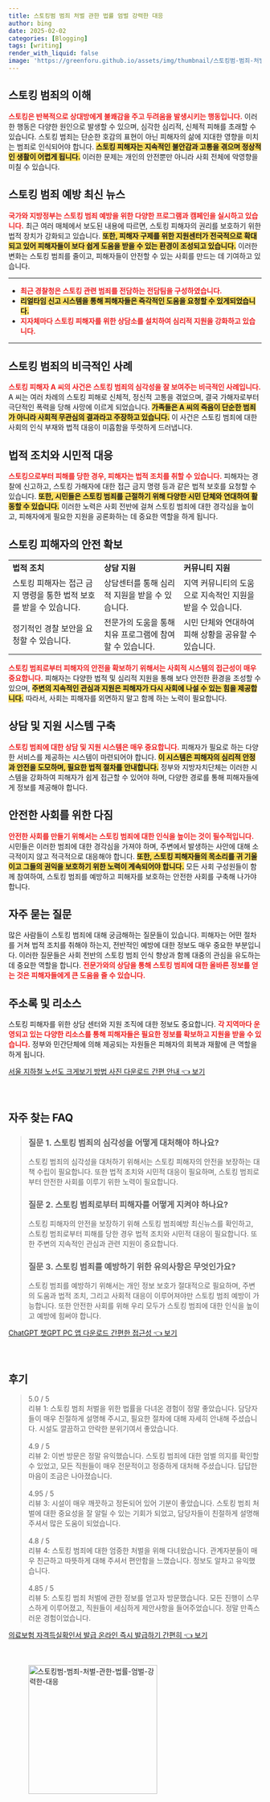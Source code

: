 ```yaml
---
title: 스토킹범 범죄 처벌 관한 법률 엄벌 강력한 대응
author: bing
date: 2025-02-02
categories: [Blogging]
tags: [writing]
render_with_liquid: false
image: 'https://greenforu.github.io/assets/img/thumbnail/스토킹범-범죄-처벌-관한-법률-엄벌-강력한-대응.webp'
---
```



<h2 id='스토킹 범죄의 이해'>스토킹 범죄의 이해</h2>

<p><b><span style="color: #ee2323;">스토킹은 반복적으로 상대방에게 불쾌감을 주고 두려움을 발생시키는 행동입니다.</span></b> 이러한 행동은 다양한 원인으로 발생할 수 있으며, 심각한 심리적, 신체적 피해를 초래할 수 있습니다. 스토킹 범죄는 단순한 호감의 표현이 아닌 피해자의 삶에 지대한 영향을 미치는 범죄로 인식되어야 합니다. <b><span style="background-color: #ffe066;">스토킹 피해자는 지속적인 불안감과 고통을 겪으며 정상적인 생활이 어렵게 됩니다.</span></b> 이러한 문제는 개인의 안전뿐만 아니라 사회 전체에 악영향을 미칠 수 있습니다.</p>

<h2 id='스토킹 범죄 예방 최신 뉴스'>스토킹 범죄 예방 최신 뉴스</h2>

<p><b><span style="color: #ee2323;">국가와 지방정부는 스토킹 범죄 예방을 위한 다양한 프로그램과 캠페인을 실시하고 있습니다.</span></b> 최근 여러 매체에서 보도된 내용에 따르면, 스토킹 피해자의 권리를 보호하기 위한 법적 장치가 강화되고 있습니다. <b><span style="background-color: #ffe066;">또한, 피해자 구제를 위한 지원센터가 전국적으로 확대되고 있어 피해자들이 보다 쉽게 도움을 받을 수 있는 환경이 조성되고 있습니다.</span></b> 이러한 변화는 스토킹 범죄를 줄이고, 피해자들이 안전할 수 있는 사회를 만드는 데 기여하고 있습니다.</p>

<hr />

<ul>
    <li><b><span style="color: #ee2323;">최근 경찰청은 스토킹 관련 범죄를 전담하는 전담팀을 구성하였습니다.</span></b></li>
    <li><b><span style="background-color: #ffe066;">리얼타임 신고 시스템을 통해 피해자들은 즉각적인 도움을 요청할 수 있게되었습니다.</span></b></li>
    <li><b><span style="color: #ee2323;">지자체마다 스토킹 피해자를 위한 상담소를 설치하여 심리적 지원을 강화하고 있습니다.</span></b></li>
</ul>

<hr />

<h2 id='스토킹 범죄의 비극적인 사례'>스토킹 범죄의 비극적인 사례</h2>

<p><b><span style="color: #ee2323;">스토킹 피해자 A 씨의 사건은 스토킹 범죄의 심각성을 잘 보여주는 비극적인 사례입니다.</span></b> A 씨는 여러 차례의 스토킹 피해로 신체적, 정신적 고통을 겪었으며, 결국 가해자로부터 극단적인 폭력을 당해 사망에 이르게 되었습니다. <b><span style="background-color: #ffe066;">가족들은 A 씨의 죽음이 단순한 범죄가 아니라 사회적 무관심의 결과라고 주장하고 있습니다.</span></b> 이 사건은 스토킹 범죄에 대한 사회의 인식 부재와 법적 대응이 미흡함을 뚜렷하게 드러냅니다.</p>

<h2 id='법적 조치와 시민적 대응'>법적 조치와 시민적 대응</h2>

<p><b><span style="color: #ee2323;">스토킹으로부터 피해를 당한 경우, 피해자는 법적 조치를 취할 수 있습니다.</span></b> 피해자는 경찰에 신고하고, 스토킹 가해자에 대한 접근 금지 명령 등과 같은 법적 보호를 요청할 수 있습니다. <b><span style="background-color: #ffe066;">또한, 시민들은 스토킹 범죄를 근절하기 위해 다양한 시민 단체와 연대하여 활동할 수 있습니다.</span></b> 이러한 노력은 사회 전반에 걸쳐 스토킹 범죄에 대한 경각심을 높이고, 피해자에게 필요한 지원을 공론화하는 데 중요한 역할을 하게 됩니다.</p>

<h2 id='스토킹 피해자의 안전 확보'>스토킹 피해자의 안전 확보</h2>

<table>
    <tr>
        <td><b>법적 조치</b></td>
        <td><b>상담 지원</b></td>
        <td><b>커뮤니티 지원</b></td>
    </tr>
    <tr>
        <td>스토킹 피해자는 접근 금지 명령을 통한 법적 보호를 받을 수 있습니다.</td>
        <td>상담센터를 통해 심리적 지원을 받을 수 있습니다.</td>
        <td>지역 커뮤니티의 도움으로 지속적인 지원을 받을 수 있습니다.</td>
    </tr>
    <tr>
        <td>정기적인 경찰 보안을 요청할 수 있습니다.</td>
        <td>전문가의 도움을 통해 치유 프로그램에 참여할 수 있습니다.</td>
        <td>시민 단체와 연대하여 피해 상황을 공유할 수 있습니다.</td>
    </tr>
</table>

<p><b><span style="color: #ee2323;">스토킹 범죄로부터 피해자의 안전을 확보하기 위해서는 사회적 시스템의 접근성이 매우 중요합니다.</span></b> 피해자는 다양한 법적 및 심리적 지원을 통해 보다 안전한 환경을 조성할 수 있으며, <b><span style="background-color: #ffe066;">주변의 지속적인 관심과 지원은 피해자가 다시 사회에 나설 수 있는 힘을 제공합니다.</span></b> 따라서, 사회는 피해자를 외면하지 말고 함께 하는 노력이 필요합니다.</p>

<h2 id='상담 및 지원 시스템 구축'>상담 및 지원 시스템 구축</h2>

<p><b><span style="color: #ee2323;">스토킹 범죄에 대한 상담 및 지원 시스템은 매우 중요합니다.</span></b> 피해자가 필요로 하는 다양한 서비스를 제공하는 시스템이 마련되어야 합니다. <b><span style="background-color: #ffe066;">이 시스템은 피해자의 심리적 안정과 안전을 도모하며, 필요한 법적 절차를 안내합니다.</span></b> 정부와 지방자치단체는 이러한 시스템을 강화하여 피해자가 쉽게 접근할 수 있어야 하며, 다양한 경로를 통해 피해자들에게 정보를 제공해야 합니다.</p>

<h2 id='안전한 사회를 위한 다짐'>안전한 사회를 위한 다짐</h2>

<p><b><span style="color: #ee2323;">안전한 사회를 만들기 위해서는 스토킹 범죄에 대한 인식을 높이는 것이 필수적입니다.</span></b> 시민들은 이러한 범죄에 대한 경각심을 가져야 하며, 주변에서 발생하는 사안에 대해 소극적이지 않고 적극적으로 대응해야 합니다. <b><span style="background-color: #ffe066;">또한, 스토킹 피해자들의 목소리를 귀 기울이고 그들의 권익을 보호하기 위한 노력이 계속되어야 합니다.</span></b> 모든 사회 구성원들이 함께 참여하여, 스토킹 범죄를 예방하고 피해자를 보호하는 안전한 사회를 구축해 나가야 합니다.</p>

<h2 id='자주 묻는 질문'>자주 묻는 질문</h2>

<p>많은 사람들이 스토킹 범죄에 대해 궁금해하는 질문들이 있습니다. 피해자는 어떤 절차를 거쳐 법적 조치를 취해야 하는지, 전반적인 예방에 대한 정보도 매우 중요한 부분입니다. 이러한 질문들은 사회 전반의 스토킹 범죄 인식 향상과 함께 대중의 관심을 유도하는 데 중요한 역할을 합니다. <b><span style="color: #ee2323;">전문가와의 상담을 통해 스토킹 범죄에 대한 올바른 정보를 얻는 것은 피해자들에게 큰 도움을 줄 수 있습니다.</span></b></p>

<h2 id='주소록 및 리소스'>주소록 및 리소스</h2>

<p>스토킹 피해자를 위한 상담 센터와 지원 조직에 대한 정보도 중요합니다. <b><span style="color: #ee2323;">각 지역마다 운영되고 있는 다양한 리소스를 통해 피해자들은 필요한 정보를 확보하고 지원을 받을 수 있습니다.</span></b> 정부와 민간단체에 의해 제공되는 자원들은 피해자의 회복과 재활에 큰 역할을 하게 됩니다.</p>


<p><a class="click-button" title="서울 지하철 노선도 크게보기 방법 사진 다운로드 간편 안내" href="https://greenforu.github.io/posts/%EC%84%9C%EC%9A%B8-%EC%A7%80%ED%95%98%EC%B2%A0-%EB%85%B8%EC%84%A0%EB%8F%84-%ED%81%AC%EA%B2%8C%EB%B3%B4%EA%B8%B0-%EB%B0%A9%EB%B2%95-%EC%82%AC%EC%A7%84-%EB%8B%A4%EC%9A%B4%EB%A1%9C%EB%93%9C-%EA%B0%84%ED%8E%B8-%EC%95%88%EB%82%B4/" rel="dofollow">서울 지하철 노선도 크게보기 방법 사진 다운로드 간편 안내 👈 보기</a></p><br>
<h2 id='자주_찾는_FAQ'>자주 찾는 FAQ</h2>
<div itemscope="" itemtype="https://schema.org/FAQPage"> 
<blockquote> 
<div itemscope="" itemprop="mainEntity" itemtype="https://schema.org/Question"> 
<h3 itemprop="name">질문 1. 스토킹 범죄의 심각성을 어떻게 대처해야 하나요?</h3> 
<div itemscope="" itemprop="acceptedAnswer" itemtype="https://schema.org/Answer"> 
<span itemprop="text"> 
<p>스토킹 범죄의 심각성을 대처하기 위해서는 스토킹 피해자의 안전을 보장하는 대책 수립이 필요합니다. 또한 법적 조치와 시민적 대응이 필요하며, 스토킹 범죄로부터 안전한 사회를 이루기 위한 노력이 필요합니다.</p> 
</span> 
</div> 
</div> 

<div itemscope="" itemprop="mainEntity" itemtype="https://schema.org/Question"> 
<h3 itemprop="name">질문 2. 스토킹 범죄로부터 피해자를 어떻게 지켜야 하나요?</h3> 
<div itemscope="" itemprop="acceptedAnswer" itemtype="https://schema.org/Answer"> 
<span itemprop="text"> 
<p>스토킹 피해자의 안전을 보장하기 위해 스토킹 범죄예방 최신뉴스를 확인하고, 스토킹 범죄로부터 피해를 당한 경우 법적 조치와 시민적 대응이 필요합니다. 또한 주변의 지속적인 관심과 관련 지원이 중요합니다.</p> 
</span> 
</div> 
</div>

<div itemscope="" itemprop="mainEntity" itemtype="https://schema.org/Question"> 
<h3 itemprop="name">질문 3. 스토킹 범죄를 예방하기 위한 유의사항은 무엇인가요?</h3> 
<div itemscope="" itemprop="acceptedAnswer" itemtype="https://schema.org/Answer"> 
<span itemprop="text"> 
<p>스토킹 범죄를 예방하기 위해서는 개인 정보 보호가 절대적으로 필요하며, 주변의 도움과 법적 조치, 그리고 사회적 대응이 이루어져야만 스토킹 범죄 예방이 가능합니다. 또한 안전한 사회를 위해 우리 모두가 스토킹 범죄에 대한 인식을 높이고 예방에 힘써야 합니다.</p> 
</span> 
</div> 
</div> 
</blockquote> 
</div>
<p><a class="click-button" title="ChatGPT 챗GPT PC 앱 다운로드 간편한 접근성" href="https://greenforu.github.io/posts/ChatGPT-%EC%B1%97GPT-PC-%EC%95%B1-%EB%8B%A4%EC%9A%B4%EB%A1%9C%EB%93%9C-%EA%B0%84%ED%8E%B8%ED%95%9C-%EC%A0%91%EA%B7%BC%EC%84%B1/" rel="dofollow">ChatGPT 챗GPT PC 앱 다운로드 간편한 접근성 👈 보기</a></p><br>
<h2 id='후기'>후기</h2>
<div itemscope itemtype="https://schema.org/Product">
  <blockquote>
  <div itemprop="review" itemscope itemtype="https://schema.org/Review">
      <div itemprop="reviewRating" itemscope itemtype="https://schema.org/Rating"> <span itemprop="ratingValue">5.0</span> / <span itemprop="bestRating">5</span> </div>
      <span itemprop="reviewBody">리뷰 1: 스토킹 범죄 처벌을 위한 법률을 다녀온 경험이 정말 좋았습니다. 담당자들이 매우 친절하게 설명해 주시고, 필요한 절차에 대해 자세히 안내해 주셨습니다. 시설도 깔끔하고 안락한 분위기여서 좋았습니다.</span>
  </div>
  <br>
  <div itemprop="review" itemscope itemtype="https://schema.org/Review">
      <div itemprop="reviewRating" itemscope itemtype="https://schema.org/Rating"> <span itemprop="ratingValue">4.9</span> / <span itemprop="bestRating">5</span> </div>
      <span itemprop="reviewBody">리뷰 2: 이번 방문은 정말 유익했습니다. 스토킹 범죄에 대한 엄벌 의지를 확인할 수 있었고, 모든 직원들이 매우 전문적이고 정중하게 대처해 주셨습니다. 답답한 마음이 조금은 나아졌습니다.</span>
  </div>
  <br>
  <div itemprop="review" itemscope itemtype="https://schema.org/Review">
      <div itemprop="reviewRating" itemscope itemtype="https://schema.org/Rating"> <span itemprop="ratingValue">4.95</span> / <span itemprop="bestRating">5</span> </div>
      <span itemprop="reviewBody">리뷰 3: 시설이 매우 깨끗하고 정돈되어 있어 기분이 좋았습니다. 스토킹 범죄 처벌에 대한 중요성을 잘 알릴 수 있는 기회가 되었고, 담당자들이 친절하게 설명해 주셔서 많은 도움이 되었습니다.</span>
  </div>
  <br>
  <div itemprop="review" itemscope itemtype="https://schema.org/Review">
      <div itemprop="reviewRating" itemscope itemtype="https://schema.org/Rating"> <span itemprop="ratingValue">4.8</span> / <span itemprop="bestRating">5</span> </div>
      <span itemprop="reviewBody">리뷰 4: 스토킹 범죄에 대한 엄중한 처벌을 위해 다녀왔습니다. 관계자분들이 매우 친근하고 따뜻하게 대해 주셔서 편안함을 느꼈습니다. 정보도 알차고 유익했습니다.</span>
  </div>
  <br>
  <div itemprop="review" itemscope itemtype="https://schema.org/Review">
      <div itemprop="reviewRating" itemscope itemtype="https://schema.org/Rating"> <span itemprop="ratingValue">4.85</span> / <span itemprop="bestRating">5</span> </div>
      <span itemprop="reviewBody">리뷰 5: 스토킹 범죄 처벌에 관한 정보를 얻고자 방문했습니다. 모든 진행이 스무스하게 이루어졌고, 직원들이 세심하게 제안사항을 들어주었습니다. 정말 만족스러운 경험이었습니다.</span>
  </div>
  </blockquote>
</div>
<p><a class="click-button" title="의료보험 자격득실확인서 발급 온라인 즉시 발급하기 간편히" href="https://greenforu.github.io/posts/%EC%9D%98%EB%A3%8C%EB%B3%B4%ED%97%98-%EC%9E%90%EA%B2%A9%EB%93%9D%EC%8B%A4%ED%99%95%EC%9D%B8%EC%84%9C-%EB%B0%9C%EA%B8%89-%EC%98%A8%EB%9D%BC%EC%9D%B8-%EC%A6%89%EC%8B%9C-%EB%B0%9C%EA%B8%89%ED%95%98%EA%B8%B0-%EA%B0%84%ED%8E%B8%ED%9E%88/" rel="dofollow">의료보험 자격득실확인서 발급 온라인 즉시 발급하기 간편히 👈 보기</a></p><br>
<figure class="image"><img src="https://greenforu.github.io/assets/img/thumbnail/스토킹범-범죄-처벌-관한-법률-엄벌-강력한-대응.webp" alt="스토킹범-범죄-처벌-관한-법률-엄벌-강력한-대응" width="256" height="256"></figure>